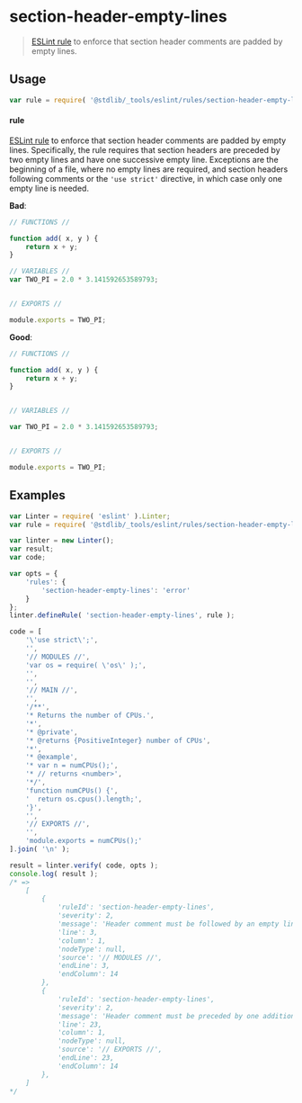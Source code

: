 <!--

@license Apache-2.0

Copyright (c) 2018 The Stdlib Authors.

Licensed under the Apache License, Version 2.0 (the "License");
you may not use this file except in compliance with the License.
You may obtain a copy of the License at

   http://www.apache.org/licenses/LICENSE-2.0

Unless required by applicable law or agreed to in writing, software
distributed under the License is distributed on an "AS IS" BASIS,
WITHOUT WARRANTIES OR CONDITIONS OF ANY KIND, either express or implied.
See the License for the specific language governing permissions and
limitations under the License.

-->

# section-header-empty-lines

> [ESLint rule][eslint-rules] to enforce that section header comments are padded by empty lines.

<section class="intro">

</section>

<!-- /.intro -->

<section class="usage">

## Usage

```javascript
var rule = require( '@stdlib/_tools/eslint/rules/section-header-empty-lines' );
```

#### rule

[ESLint rule][eslint-rules] to enforce that section header comments are padded by empty lines. Specifically, the rule requires that section headers are preceded by two empty lines and have one successive empty line. Exceptions are the beginning of a file, where no empty lines are required, and section headers following comments or the `'use strict'` directive, in which case only one empty line is needed.

**Bad**:

<!-- eslint-disable stdlib/section-header-empty-lines -->

```javascript
// FUNCTIONS //

function add( x, y ) {
    return x + y;
}

// VARIABLES //
var TWO_PI = 2.0 * 3.141592653589793;


// EXPORTS //

module.exports = TWO_PI;
```

**Good**:

```javascript
// FUNCTIONS //

function add( x, y ) {
    return x + y;
}


// VARIABLES //

var TWO_PI = 2.0 * 3.141592653589793;


// EXPORTS //

module.exports = TWO_PI;
```

</section>

<!-- /.usage -->

<section class="examples">

## Examples

<!-- eslint no-undef: "error" -->

```javascript
var Linter = require( 'eslint' ).Linter;
var rule = require( '@stdlib/_tools/eslint/rules/section-header-empty-lines' );

var linter = new Linter();
var result;
var code;

var opts = {
    'rules': {
        'section-header-empty-lines': 'error'
    }
};
linter.defineRule( 'section-header-empty-lines', rule );

code = [
    '\'use strict\';',
    '',
    '// MODULES //',
    'var os = require( \'os\' );',
    '',
    '',
    '// MAIN //',
    '',
    '/**',
    '* Returns the number of CPUs.',
    '*',
    '* @private',
    '* @returns {PositiveInteger} number of CPUs',
    '*',
    '* @example',
    '* var n = numCPUs();',
    '* // returns <number>',
    '*/',
    'function numCPUs() {',
    '  return os.cpus().length;',
    '}',
    '',
    '// EXPORTS //',
    '',
    'module.exports = numCPUs();'
].join( '\n' );

result = linter.verify( code, opts );
console.log( result );
/* =>
    [
        {
            'ruleId': 'section-header-empty-lines',
            'severity': 2,
            'message': 'Header comment must be followed by an empty line',
            'line': 3,
            'column': 1,
            'nodeType': null,
            'source': '// MODULES //',
            'endLine': 3,
            'endColumn': 14
        },
        {
            'ruleId': 'section-header-empty-lines',
            'severity': 2,
            'message': 'Header comment must be preceded by one additional empty line',
            'line': 23,
            'column': 1,
            'nodeType': null,
            'source': '// EXPORTS //',
            'endLine': 23,
            'endColumn': 14
        },
    ]
*/
```

</section>

<!-- /.examples -->

<!-- Section for related `stdlib` packages. Do not manually edit this section, as it is automatically populated. -->

<section class="related">

</section>

<!-- /.related -->

<!-- Section for all links. Make sure to keep an empty line after the `section` element and another before the `/section` close. -->

<section class="links">

[eslint-rules]: https://eslint.org/docs/developer-guide/working-with-rules

</section>

<!-- /.links -->
